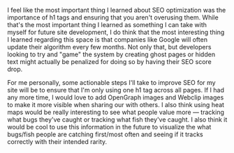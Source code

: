 I feel like the most important thing I learned about SEO optimization was the importance of h1 tags and ensuring that you aren't overusing them. While that's the most important thing I learned as something I can take with myself for future site development, I do think that the most interesting thing I learned regarding this space is that companies like Google will often update their algorithm every few months. Not only that, but developers looking to try and "game" the system by creating ghost pages or hidden text might actually be penalized for doing so by having their SEO score drop.

For me personally, some actionable steps I'll take to improve SEO for my site will be to ensure that I'm only using one h1 tag across all pages. If I had any more time, I would love to add OpenGraph images and Webclip images to make it more visible when sharing our with others. I also think using heat maps would be really interesting to see what people value more — tracking what bugs they've caught or tracking what fish they've caught. I also think it would be cool to use this information in the future to visualize the what bugs/fish people are catching first/most often and seeing if it tracks correctly with their intended rarity.